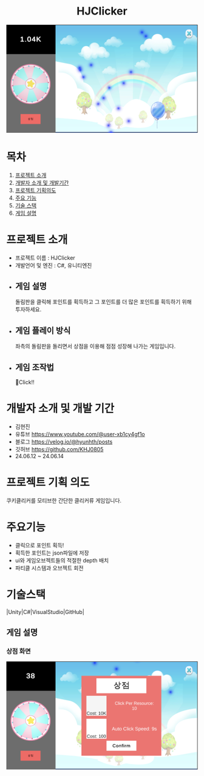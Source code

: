 <div align="center"><h1> HJClicker</h1>
</div>

![PlayScene](https://github.com/KHJ0805/HJClicker/blob/main/PlayScene.png)


# 목차
1. [프로젝트 소개](#프로젝트-소개)
2. [개발자 소개 및 개발기간](#개발자소개-개발기간)
3. [프로젝트 기획의도](#프로젝트-기획의도)
4. [주요 기능](#주요기능)
5. [기술 스택](#기술스택)
6. [게임 설명](#게임설명)

# 프로젝트 소개
 - 프로젝트 이름 : HJClicker
 - 개발언어 및 엔진 : C#, 유니티엔진
 - ## 게임 설명
   돌림판을 클릭해 포인트를 획득하고 그 포인트를 더 많은 포인트를 획득하기 위해 투자하세요.
 - ## 게임 플레이 방식 
    좌측의 돌림판을 돌리면서 상점을 이용해 점점 성장해 나가는 게임입니다.
 - ## 게임 조작법 
     Click!!
   
# 개발자 소개 및 개발 기간
 - 김현진
 - 유튜브 <https://www.youtube.com/@user-xb1cy4gf1o>
 - 블로그 <https://velog.io/@hyunhth/posts>
 - 깃허브 <https://github.com/KHJ0805>
 - 24.06.12 ~ 24.06.14

# 프로젝트 기획 의도 
  쿠키클리커를 모티브한 간단한 클리커류 게임입니다.
# 주요기능
 - 클릭으로 포인트 획득!
 - 획득한 포인트는 json파일에 저장
 - ui와 게임오브젝트들의 적절한 depth 배치
 - 파티클 시스템과 오브젝트 회전

# 기술스택
|Unity|C#|VisualStudio|GitHub|

## 게임 설명
### 상점 화면
![StoreScene](https://github.com/KHJ0805/HJClicker/blob/main/StoreScene.png)
